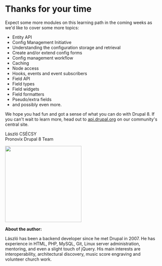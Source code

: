 # Thanks for your time

Expect some more modules on this learning path in the coming weeks as we'd like to cover some more topics:

- Entity API
- Config Management Initiative
 - Understanding the configuration storage and retrieval
 - Create and/or extend config forms
 - Config management workflow
- Caching
- Node access
- Hooks, events and event subscribers
- Field API
 - Field types
 - Field widgets
 - Field formatters
 - Pseudo/extra fields
- and possibly even more.

We hope you had fun and got a sense of what you can do with Drupal 8. If you can't wait to learn more, head out to [api.drupal.org](https://api.drupal.org/api/drupal/8) on our community's central site.

László CSÉCSY<br />
Pronovix Drupal 8 Team

<img src="http://pronovix.com/sites/default/files/boobaa_nagy.jpg" style="width:250px;height:250px;" align="left">

<br clear="all">

**About the author:**

László has been a backend developer since he met Drupal in 2007. He has experience in HTML, PHP, MySQL, Git, Linux server administration, mentoring, and even a slight touch of jQuery. His main interests are interoperability, architectural discovery, music score engraving and volunteer church work.
